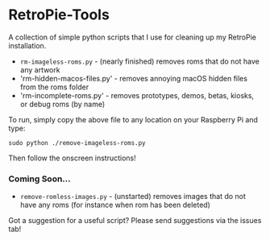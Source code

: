 # RetroPie-Tools

A collection of simple python scripts that I use for cleaning up my RetroPie installation.

* `rm-imageless-roms.py` - (nearly finished) removes roms that do not have any artwork
* 'rm-hidden-macos-files.py' - removes annoying macOS hidden files from the roms folder
* 'rm-incomplete-roms.py' - removes prototypes, demos, betas, kiosks, or debug roms (by name)

To run, simply copy the above file to any location on your Raspberry Pi and type:

```sudo python ./remove-imageless-roms.py```

Then follow the onscreen instructions!

### Coming Soon... ###

* `remove-romless-images.py` - (unstarted) removes images that do not have any roms (for instance when rom has been deleted)

Got a suggestion for a useful script? Please send suggestions via the issues tab!
